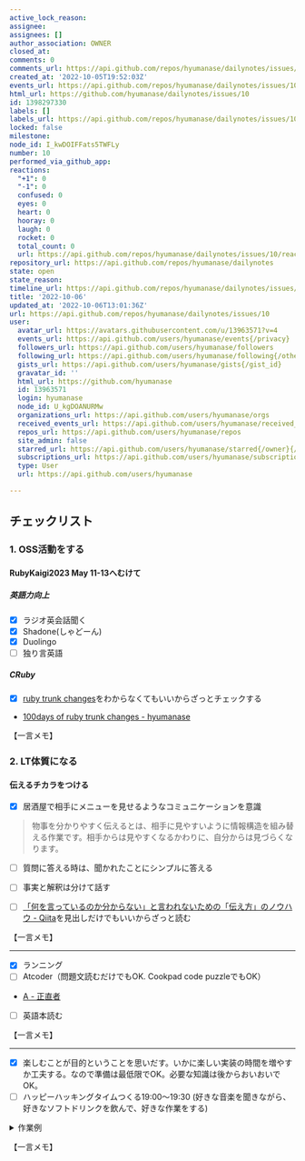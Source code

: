 ```yaml
---
active_lock_reason: 
assignee: 
assignees: []
author_association: OWNER
closed_at: 
comments: 0
comments_url: https://api.github.com/repos/hyumanase/dailynotes/issues/10/comments
created_at: '2022-10-05T19:52:03Z'
events_url: https://api.github.com/repos/hyumanase/dailynotes/issues/10/events
html_url: https://github.com/hyumanase/dailynotes/issues/10
id: 1398297330
labels: []
labels_url: https://api.github.com/repos/hyumanase/dailynotes/issues/10/labels{/name}
locked: false
milestone: 
node_id: I_kwDOIFFats5TWFLy
number: 10
performed_via_github_app: 
reactions:
  "+1": 0
  "-1": 0
  confused: 0
  eyes: 0
  heart: 0
  hooray: 0
  laugh: 0
  rocket: 0
  total_count: 0
  url: https://api.github.com/repos/hyumanase/dailynotes/issues/10/reactions
repository_url: https://api.github.com/repos/hyumanase/dailynotes
state: open
state_reason: 
timeline_url: https://api.github.com/repos/hyumanase/dailynotes/issues/10/timeline
title: '2022-10-06'
updated_at: '2022-10-06T13:01:36Z'
url: https://api.github.com/repos/hyumanase/dailynotes/issues/10
user:
  avatar_url: https://avatars.githubusercontent.com/u/13963571?v=4
  events_url: https://api.github.com/users/hyumanase/events{/privacy}
  followers_url: https://api.github.com/users/hyumanase/followers
  following_url: https://api.github.com/users/hyumanase/following{/other_user}
  gists_url: https://api.github.com/users/hyumanase/gists{/gist_id}
  gravatar_id: ''
  html_url: https://github.com/hyumanase
  id: 13963571
  login: hyumanase
  node_id: U_kgDOANURMw
  organizations_url: https://api.github.com/users/hyumanase/orgs
  received_events_url: https://api.github.com/users/hyumanase/received_events
  repos_url: https://api.github.com/users/hyumanase/repos
  site_admin: false
  starred_url: https://api.github.com/users/hyumanase/starred{/owner}{/repo}
  subscriptions_url: https://api.github.com/users/hyumanase/subscriptions
  type: User
  url: https://api.github.com/users/hyumanase

---
```


## チェックリスト
### 1. OSS活動をする
#### RubyKaigi2023 May 11-13へむけて
##### 英語力向上
- [x] ラジオ英会話聞く
- [x] Shadone(しゃどーん)
- [x] Duolingo
- [ ] 独り言英語

##### CRuby
- [x] [ruby trunk changes](https://ruby-trunk-changes.hatenablog.com/)をわからなくてもいいからざっとチェックする
- [100days of ruby trunk changes - hyumanase](https://scrapbox.io/hyumanase/100days_of_ruby_trunk_changes)


【一言メモ】



### 2. LT体質になる
#### 伝えるチカラをつける
- [x] 居酒屋で相手にメニューを見せるようなコミュニケーションを意識
> 物事を分かりやすく伝えるとは、相手に見やすいように情報構造を組み替える作業です。相手からは見やすくなるかわりに、自分からは見づらくなります。
- [ ] 質問に答える時は、聞かれたことにシンプルに答える
- [ ] 事実と解釈は分けて話す
- [ ] [「何を言っているのか分からない」と言われないための「伝え方」のノウハウ - Qiita](https://qiita.com/yz2cm/items/486fd3f57491f6544431)を見出しだけでもいいからざっと読む


【一言メモ】



---
- [x] ランニング
- [ ] Atcoder（問題文読むだけでもOK. Cookpad code puzzleでもOK）
- [A - 正直者](https://atcoder.jp/contests/abc002/tasks/abc002_1)

- [ ] 英語本読む

【一言メモ】



---
- [x] 楽しむことが目的ということを思いだす。いかに楽しい実装の時間を増やすか工夫する。なので準備は最低限でOK。必要な知識は後からおいおいでOK。
- [ ] ハッピーハッキングタイムつくる19:00〜19:30
(好きな音楽を聞きながら、好きなソフトドリンクを飲んで、好きな作業をする)
<details> 
<summary>作業例</summary>

- Atcoder
- 気になる言語を学習
- 低レイヤーの勉強
- 気になる最近の技術の勉強
- シェル芸
</details>

【一言メモ】
